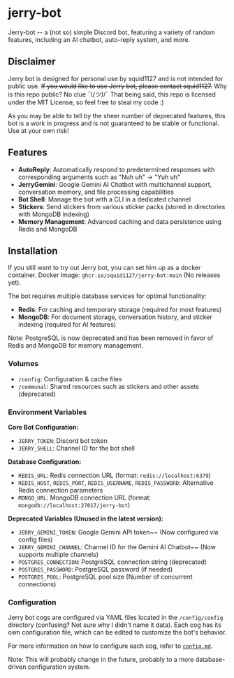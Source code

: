 # jerry-bot

Jerry-bot -- a (not so) simple Discord bot, featuring a variety of random features, including an AI chatbot, auto-reply system, and more.

## Disclaimer

Jerry bot is designed for personal use by squid1127 and is not intended for public use. ~~If you would like to use Jerry bot, please contact squid1127.~~ Why is this repo public? No clue ¯\\_(ツ)_/¯ That being said, this repo is licensed under the MIT License, so feel free to steal my code :)

As you may be able to tell by the sheer number of deprecated features, this bot is a work in progress and is not guaranteed to be stable or functional. Use at your own risk!

## Features

- **AutoReply**: Automatically respond to predetermined responses with corresponding arguments such as "Nuh uh" → "Yuh uh"
- **JerryGemini**: Google Gemini AI Chatbot with multichannel support, conversation memory, and file processing capabilities
- **Bot Shell**: Manage the bot with a CLI in a dedicated channel
- **Stickers**: Send stickers from various sticker packs (stored in directories with MongoDB indexing)
- **Memory Management**: Advanced caching and data persistence using Redis and MongoDB

## Installation

If you still want to try out Jerry bot, you can set him up as a docker container. Docker Image: `ghcr.io/squid1127/jerry-bot:main` (No releases yet).

The bot requires multiple database services for optimal functionality:

- **Redis**: For caching and temporary storage (required for most features)
- **MongoDB**: For document storage, conversation history, and sticker indexing (required for AI features)

Note: PostgreSQL is now deprecated and has been removed in favor of Redis and MongoDB for memory management.

### Volumes

- `/config`: Configuration & cache files
- `/communal`: Shared resources such as stickers and other assets (deprecated)

### Environment Variables

**Core Bot Configuration:**

- `JERRY_TOKEN`: Discord bot token
- `JERRY_SHELL`: Channel ID for the bot shell

**Database Configuration:**

- `REDIS_URL`: Redis connection URL (format: `redis://localhost:6379`)
- `REDIS_HOST`, `REDIS_PORT`, `REDIS_USERNAME`, `REDIS_PASSWORD`: Alternative Redis connection parameters
- `MONGO_URL`: MongoDB connection URL (format: `mongodb://localhost:27017/jerry-bot`)

**Deprecated Variables (Unused in the latest version):**

- `JERRY_GEMINI_TOKEN`: Google Gemini API token~~ (Now configured via config files)
- `JERRY_GEMINI_CHANNEL`: Channel ID for the Gemini AI Chatbot~~ (Now supports multiple channels)
- `POSTGRES_CONNECTION`: PostgreSQL connection string (deprecated)
- `POSTGRES_PASSWORD`: PostgreSQL password (if needed)
- `POSTGRES_POOL`: PostgreSQL pool size (Number of concurrent connections)

### Configuration

Jerry bot cogs are configured via YAML files located in the `/config/config` directory (confusing? Not sure why I didn't name it data). Each cog has its own configuration file, which can be edited to customize the bot's behavior.

For more information on how to configure each cog, refer to [`config.md`](config.md).

Note: This will probably change in the future, probably to a more database-driven configuration system.
